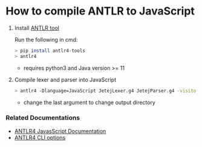 # How to compile ANTLR to JavaScript

1. Install [ANTLR tool](https://github.com/antlr/antlr4/blob/master/doc/getting-started.md)
    
    Run the following in cmd:
    ```bash
    > pip install antlr4-tools
    > antlr4
    ```
   - requires python3 and Java version >= 11

2. Compile lexer and parser into JavaScript

    ```bash
    > antlr4 -Dlanguage=JavaScript JetejLexer.g4 JetejParser.g4 -visitor -o ../gen 
    ```
    - change the last argument to change output directory


### Related Documentations
 - [ANTLR4 JavasScript Documentation](https://github.com/antlr/antlr4/blob/master/doc/javascript-target.md)
 - [ANTLR4 CLI options](https://github.com/antlr/antlr4/blob/master/doc/tool-options.md)